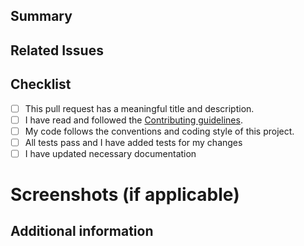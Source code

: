 <!--
Thank you for opening this pull request! Your help is much appreciated.
Please provide a short description of your changes and make sure to follow the contributing guidelines.
-->

## Summary

<!-- Provide a brief summary of the changes and the problem it solves. -->

## Related Issues

<!--
Please link related issues here using the following syntax:
`Fixes #<issue number>`
-->

## Checklist

- [ ] This pull request has a meaningful title and description.
- [ ] I have read and followed the [Contributing guidelines](https://github.com/danielschuster-muc/potter-db/blob/master/CONTRIBUTING.md).
- [ ] My code follows the conventions and coding style of this project.
- [ ] All tests pass and I have added tests for my changes <!-- if applicable -->
- [ ] I have updated necessary documentation <!-- if applicable -->

# Screenshots (if applicable)

<!-- If applicable, please add screenshots or animated GIFs to help us understand your changes visually. -->

## Additional information

<!-- Add any additional information that may be relevant to this pull request. -->
